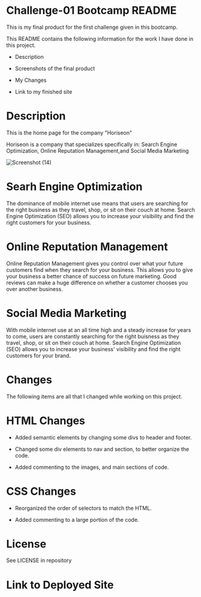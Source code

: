 <h1>Challenge-01 Bootcamp README</h1>

This is my final product for the first challenge given in this bootcamp.

This README contains the following information for the work I have done in this project.

- Description

- Screenshots of the final product

- My Changes

- Link to my finished site

<h1>Description</h1>

This is the home page for the company "Horiseon"


Horiseon is a company that specializes specifically in: Search Engine Optimization, 
Online Reputation Management,and Social Media Marketing


![Screenshot (14)](https://user-images.githubusercontent.com/24994854/196335547-81e44235-15a5-42f6-ae31-6f322cbe5c7f.png)

<h1>Searh Engine Optimization</h1>
The dominance of mobile internet use means that users are searching for the right business as they travel, shop, or sit on their couch at home. Search Engine Optimization (SEO) allows you to increase your visibility and find the right customers for your business.


<h1>Online Reputation Management</h1>
Online Reputation Management gives you control over what your future customers find when they search for your business. This allows you to give your business a better chance of success on future marketing. Good reviews can make a huge difference on whether a customer chooses you over another business.

<h1>Social Media Marketing</h1>
With mobile internet use at an all time high and a steady increase for years to come, users are constantly searching for the right buisness as they travel, shop, or sit on their couch at home. Search Engine Optimization (SEO) allows you to increase your business' visibility and find the right customers for your brand.

<h1>Changes</h1>
The following items are all that I changed while working on this project.

<h1>HTML Changes</h1>

- Added semantic elements by changing some divs to header and footer.

- Changed some div elements to nav and section, to better organize the code.

- Added commenting to the images, and main sections of code.

<h1>CSS Changes</h1>

- Reorganized the order of selectors to match the HTML.

- Added commenting to a large portion of the code.

<h1>License</h1>

See LICENSE in repository

<h1>Link to Deployed Site</h1>
